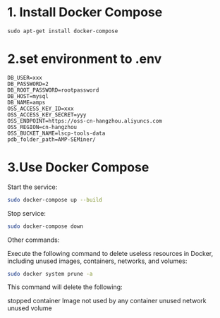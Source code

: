 # 1. Install Docker Compose
```
sudo apt-get install docker-compose

```

# 2.set environment to .env
```
DB_USER=xxx
DB_PASSWORD=2
DB_ROOT_PASSWORD=rootpassword
DB_HOST=mysql
DB_NAME=amps
OSS_ACCESS_KEY_ID=xxx
OSS_ACCESS_KEY_SECRET=yyy
OSS_ENDPOINT=https://oss-cn-hangzhou.aliyuncs.com
OSS_REGION=cn-hangzhou
OSS_BUCKET_NAME=lscp-tools-data
pdb_folder_path=AMP-SEMiner/
```

# 3.Use Docker Compose

Start the service:
```bash
sudo docker-compose up --build
```
Stop service:
```bash
sudo docker-compose down
```

Other commands:

Execute the following command to delete useless resources in Docker, including unused images, containers, networks, and volumes:
```bash
sudo docker system prune -a
```
This command will delete the following:

stopped container
Image not used by any container
unused network
unused volume